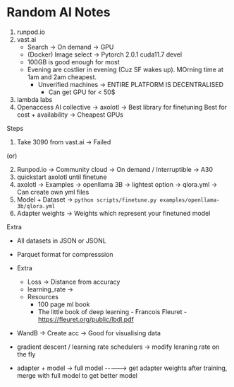 # Random AI Notes

1. runpod.io
2. vast.ai
    * Search -> On demand -> GPU
    * (Docker) Image select -> Pytorch 2.0.1 cuda11.7 devel
    * 100GB is good enough for most
    * Evening are costlier in evening (Cuz SF wakes up). MOrning time at 1am and 2am cheapest.
        * Unverified machines -> ENTIRE PLATFORM IS DECENTRALISED
            * Can get GPU for < 50$
3. lambda labs
4. Openaccess AI collective -> axolotl -> Best library for finetuning
Best for cost + availability -> Cheapest GPUs

Steps
1. Take 3090 from vast.ai -> Failed

(or)

2. Runpod.io -> Community cloud -> On demand / Interruptible -> A30
3. quickstart axolotl until finetune
4. axolotl -> Examples -> openllama 3B -> lightest option -> qlora.yml -> Can create own yml files
5. Model + Dataset -> `python scripts/finetune.py examples/openllama-3b/qlora.yml`
6. Adapter weights -> Weights which represent your finetuned model

Extra
* All datasets in JSON or JSONL
* Parquet format for compresssion

* Extra
    * Loss -> Distance from accuracy
    * learning_rate ->
    * Resources
        * 100 page ml book
        * The little book of deep learning - Francois Fleuret - https://fleuret.org/public/lbdl.pdf
* WandB -> Create acc -> Good for visualising data
* gradient descent / learning rate schedulers -> modify leraning rate on the fly
* adapter + model -> full model -----> get adapter weights after training, merge with full model to get better model
